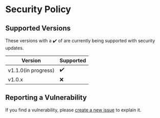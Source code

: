 # Security Policy

## Supported Versions

These versions with a ✔️ of are currently being supported with security updates. 

| Version | Supported |
| - | - |
| v1.1.0(in progress)   | ✔️ |
| v1.0.x   | ❌ |

## Reporting a Vulnerability

If you find a vulnerability, please [create a new issue](https://github.com/yusancky/auto-type/issues/new/choose) to explain it. 
